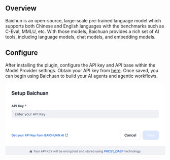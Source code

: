 ## Overview

Baichun is an open-source, large-scale pre-trained language model which supports both Chinese and English languages with the benchmarks such as C-Eval, MMLU, etc. With those models, Baichuan provides a rich set of AI tools, including language models, chat models, and embedding models.

## Configure

After installing the plugin, configure the API key and API base within the Model Provider settings. Obtain your API key from [here](https://www.baichuan-ai.com/home). Once saved, you can begin using Baichuan to build your AI agents and agentic workflows.

![](./_assets/baichuan_config.PNG)